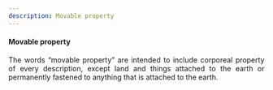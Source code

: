```yaml
---
description: Movable property
---
```


#### Movable property
<div style="text-align: justify">

The words “movable property” are intended to include corporeal property of every description, except land and things attached to the earth or permanently fastened to anything that is attached to the earth.

</div>
